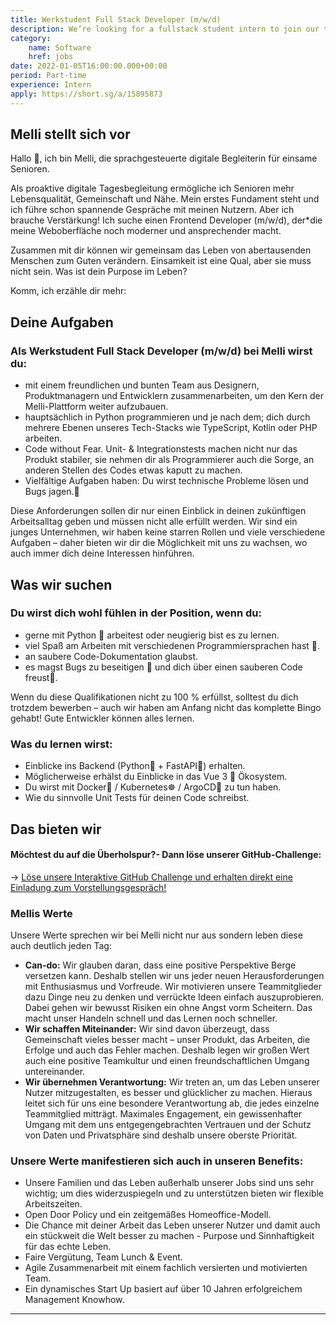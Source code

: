 ```yaml
---
title: Werkstudent Full Stack Developer (m/w/d)
description: We’re looking for a fullstack student intern to join our team.
category:
    name: Software
    href: jobs
date: 2022-01-05T16:00:00.000+00:00
period: Part-time
experience: Intern
apply: https://short.sg/a/15895873
---
```


## Melli stellt sich vor

Hallo 👋, ich bin Melli, die sprachgesteuerte digitale Begleiterin für einsame Senioren.

Als proaktive digitale Tagesbegleitung ermögliche ich Senioren mehr Lebensqualität, Gemeinschaft und Nähe. Mein erstes Fundament steht und ich führe schon spannende Gespräche mit meinen Nutzern. Aber ich brauche Verstärkung! Ich suche einen Frontend Developer (m/w/d), der*die meine Weboberfläche noch moderner und ansprechender macht.

Zusammen mit dir können wir gemeinsam das Leben von abertausenden Menschen zum Guten verändern. Einsamkeit ist eine Qual, aber sie muss nicht sein. Was ist dein Purpose im Leben?

Komm, ich erzähle dir mehr:

## Deine Aufgaben

### Als Werkstudent Full Stack Developer (m/w/d) bei Melli wirst du:

* mit einem freundlichen und bunten Team aus Designern, Produktmanagern und Entwicklern zusammenarbeiten, um den Kern der Melli-Plattform weiter aufzubauen.
* hauptsächlich in Python programmieren und je nach dem; dich durch mehrere Ebenen unseres Tech-Stacks wie TypeScript, Kotlin oder PHP arbeiten.
* Code without Fear. Unit- & Integrationstests machen nicht nur das Produkt stabiler, sie nehmen dir als Programmierer auch die Sorge, an anderen Stellen des Codes etwas kaputt zu machen.
* Vielfältige Aufgaben haben: Du wirst technische Probleme lösen und Bugs jagen.👻

Diese Anforderungen sollen dir nur einen Einblick in deinen zukünftigen Arbeitsalltag geben und müssen nicht alle erfüllt werden. Wir sind ein junges Unternehmen, wir haben keine starren Rollen und viele verschiedene Aufgaben – daher bieten wir dir die Möglichkeit mit uns zu wachsen, wo auch immer dich deine Interessen hinführen.

## Was wir suchen

### Du wirst dich wohl fühlen in der Position, wenn du:

* gerne mit Python 🐍 arbeitest oder neugierig bist es zu lernen.
* viel Spaß am Arbeiten mit verschiedenen Programmiersprachen hast 🌈.
* an saubere Code-Dokumentation glaubst.
* es magst Bugs zu beseitigen 🐞 und dich über einen sauberen Code freust🧽.

Wenn du diese Qualifikationen nicht zu 100 % erfüllst, solltest du dich trotzdem bewerben – auch wir haben am Anfang nicht das komplette Bingo gehabt! Gute Entwickler können alles lernen.

### Was du lernen wirst:

* Einblicke ins Backend (Python🐍 + FastAPI🚀) erhalten.
* Möglicherweise erhälst du Einblicke in das Vue 3 🖖 Ökosystem.
* Du wirst mit Docker🐳 / Kubernetes☸️ / ArgoCD🐙 zu tun haben.
* Wie du sinnvolle Unit Tests für deinen Code schreibst.

## Das bieten wir

#### Möchtest du auf die Überholspur?- Dann löse unserer GitHub-Challenge:
→ [Löse unsere Interaktive GitHub Challenge und erhalten direkt eine Einladung zum Vorstellungsgespräch!](https://github.com/melli-labs/python-challenge)
### Mellis Werte

Unsere Werte sprechen wir bei Melli nicht nur aus sondern leben diese auch deutlich jeden Tag:

* **Can-do:** Wir glauben daran, dass eine positive Perspektive Berge versetzen kann. Deshalb stellen wir uns jeder neuen Herausforderungen mit Enthusiasmus und Vorfreude. Wir motivieren unsere Teammitglieder dazu Dinge neu zu denken und verrückte Ideen einfach auszuprobieren. Dabei gehen wir bewusst Risiken ein ohne Angst vorm Scheitern. Das macht unser Handeln schnell und das Lernen noch schneller.
* **Wir schaffen Miteinander:** Wir sind davon überzeugt, dass Gemeinschaft vieles besser macht – unser Produkt, das Arbeiten, die Erfolge und auch das Fehler machen. Deshalb legen wir großen Wert auch eine positive Teamkultur und einen freundschaftlichen Umgang untereinander.
* **Wir übernehmen Verantwortung:** Wir treten an, um das Leben unserer Nutzer mitzugestalten, es besser und glücklicher zu machen. Hieraus leitet sich für uns eine besondere Verantwortung ab, die jedes einzelne Teammitglied mitträgt. Maximales Engagement, ein gewissenhafter Umgang mit dem uns entgegengebrachten Vertrauen und der Schutz von Daten und Privatsphäre sind deshalb unsere oberste Priorität.

### Unsere Werte manifestieren sich auch in unseren Benefits:
* Unsere Familien und das Leben außerhalb unserer Jobs sind uns sehr wichtig; um dies widerzuspiegeln und zu unterstützen bieten wir flexible Arbeitszeiten.
* Open Door Policy und ein zeitgemäßes Homeoffice-Modell.
* Die Chance mit deiner Arbeit das Leben unserer Nutzer und damit auch ein stückweit die Welt besser zu machen - Purpose und Sinnhaftigkeit für das echte Leben.
* Faire Vergütung, Team Lunch & Event.
* Agile Zusammenarbeit mit einem fachlich versierten und motivierten Team.
* Ein dynamisches Start Up basiert auf über 10 Jahren erfolgreichem Management Knowhow.

<contact-paragraph />

---

<apply-button :apply="apply" />
